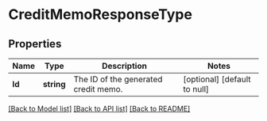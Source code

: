 # CreditMemoResponseType

## Properties
Name | Type | Description | Notes
------------ | ------------- | ------------- | -------------
**Id** | **string** | The ID of the generated credit memo.  | [optional] [default to null]

[[Back to Model list]](../README.md#documentation-for-models) [[Back to API list]](../README.md#documentation-for-api-endpoints) [[Back to README]](../README.md)


